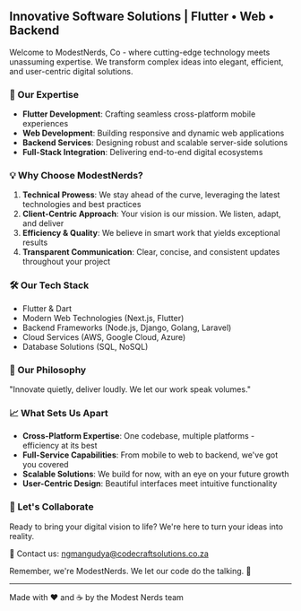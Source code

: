 ## Innovative Software Solutions | Flutter • Web • Backend

Welcome to ModestNerds, Co - where cutting-edge technology meets unassuming expertise. We transform complex ideas into elegant, efficient, and user-centric digital solutions.

### 🚀 Our Expertise

- **Flutter Development**: Crafting seamless cross-platform mobile experiences
- **Web Development**: Building responsive and dynamic web applications
- **Backend Services**: Designing robust and scalable server-side solutions
- **Full-Stack Integration**: Delivering end-to-end digital ecosystems

### 💡 Why Choose ModestNerds?

1. **Technical Prowess**: We stay ahead of the curve, leveraging the latest technologies and best practices
2. **Client-Centric Approach**: Your vision is our mission. We listen, adapt, and deliver
3. **Efficiency & Quality**: We believe in smart work that yields exceptional results
4. **Transparent Communication**: Clear, concise, and consistent updates throughout your project

### 🛠️ Our Tech Stack

- Flutter & Dart
- Modern Web Technologies (Next.js, Flutter)
- Backend Frameworks (Node.js, Django, Golang, Laravel)
- Cloud Services (AWS, Google Cloud, Azure)
- Database Solutions (SQL, NoSQL)

### 🌟 Our Philosophy

"Innovate quietly, deliver loudly. We let our work speak volumes."

### 📈 What Sets Us Apart

- **Cross-Platform Expertise**: One codebase, multiple platforms - efficiency at its best
- **Full-Service Capabilities**: From mobile to web to backend, we've got you covered
- **Scalable Solutions**: We build for now, with an eye on your future growth
- **User-Centric Design**: Beautiful interfaces meet intuitive functionality

### 🤝 Let's Collaborate

Ready to bring your digital vision to life? We're here to turn your ideas into reality.

📧 Contact us: [ngmangudya@codecraftsolutions.co.za](mailto:ngmangudya@codecraftsolutions.co.za)

Remember, we're ModestNerds. We let our code do the talking. 🤫

---

Made with ❤️ and ☕ by the Modest Nerds team
